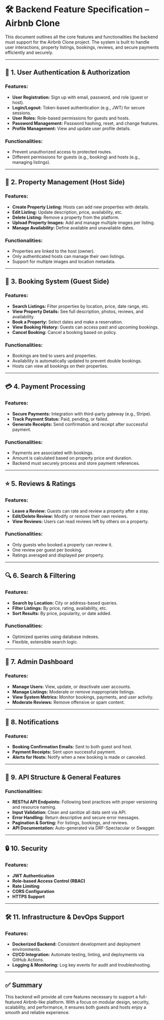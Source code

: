 # 🛠️ Backend Feature Specification – Airbnb Clone

This document outlines all the core features and functionalities the backend must support for the Airbnb Clone project. The system is built to handle user interactions, property listings, bookings, reviews, and secure payments efficiently and securely.

---

## 🔐 1. User Authentication & Authorization

### Features:
- **User Registration:** Sign up with email, password, and role (guest or host).
- **Login/Logout:** Token-based authentication (e.g., JWT) for secure sessions.
- **User Roles:** Role-based permissions for guests and hosts.
- **Password Management:** Password hashing, reset, and change features.
- **Profile Management:** View and update user profile details.

### Functionalities:
- Prevent unauthorized access to protected routes.
- Different permissions for guests (e.g., booking) and hosts (e.g., managing listings).

---

## 🏡 2. Property Management (Host Side)

### Features:
- **Create Property Listing:** Hosts can add new properties with details.
- **Edit Listing:** Update description, price, availability, etc.
- **Delete Listing:** Remove a property from the platform.
- **Upload Property Images:** Add and manage multiple images per listing.
- **Manage Availability:** Define available and unavailable dates.

### Functionalities:
- Properties are linked to the host (owner).
- Only authenticated hosts can manage their own listings.
- Support for multiple images and location metadata.

---

## 📅 3. Booking System (Guest Side)

### Features:
- **Search Listings:** Filter properties by location, price, date range, etc.
- **View Property Details:** See full description, photos, reviews, and availability.
- **Book a Property:** Select dates and make a reservation.
- **View Booking History:** Guests can access past and upcoming bookings.
- **Cancel Booking:** Cancel a booking based on policy.

### Functionalities:
- Bookings are tied to users and properties.
- Availability is automatically updated to prevent double bookings.
- Hosts can view all bookings on their properties.

---

## 💳 4. Payment Processing

### Features:
- **Secure Payments:** Integration with third-party gateway (e.g., Stripe).
- **Track Payment Status:** Paid, pending, or failed.
- **Generate Receipts:** Send confirmation and receipt after successful payment.

### Functionalities:
- Payments are associated with bookings.
- Amount is calculated based on property price and duration.
- Backend must securely process and store payment references.

---

## ⭐ 5. Reviews & Ratings

### Features:
- **Leave a Review:** Guests can rate and review a property after a stay.
- **Edit/Delete Review:** Modify or remove their own reviews.
- **View Reviews:** Users can read reviews left by others on a property.

### Functionalities:
- Only guests who booked a property can review it.
- One review per guest per booking.
- Ratings averaged and displayed per property.

---

## 🔍 6. Search & Filtering

### Features:
- **Search by Location:** City or address-based queries.
- **Filter Listings:** By price, rating, availability, etc.
- **Sort Results:** By price, popularity, or date added.

### Functionalities:
- Optimized queries using database indexes.
- Flexible, extensible search logic.

---

## 🧾 7. Admin Dashboard

### Features:
- **Manage Users:** View, update, or deactivate user accounts.
- **Manage Listings:** Moderate or remove inappropriate listings.
- **View System Metrics:** Monitor bookings, payments, and user activity.
- **Moderate Reviews:** Remove offensive or spam content.

---

## 📨 8. Notifications

### Features:
- **Booking Confirmation Emails:** Sent to both guest and host.
- **Payment Receipts:** Sent upon successful payment.
- **Alerts for Hosts:** Notify when a new booking is made or canceled.

---

## 🧩 9. API Structure & General Features

### Functionalities:
- **RESTful API Endpoints:** Following best practices with proper versioning and resource naming.
- **Input Validation:** Clean and sanitize all data sent via API.
- **Error Handling:** Return descriptive and secure error messages.
- **Pagination & Sorting:** For listings, bookings, and reviews.
- **API Documentation:** Auto-generated via DRF-Spectacular or Swagger.

---

## 🔒 10. Security

### Features:
- **JWT Authentication**
- **Role-based Access Control (RBAC)**
- **Rate Limiting**
- **CORS Configuration**
- **HTTPS Support**

---

## 🛠️ 11. Infrastructure & DevOps Support

### Features:
- **Dockerized Backend:** Consistent development and deployment environments.
- **CI/CD Integration:** Automate testing, linting, and deployments via GitHub Actions.
- **Logging & Monitoring:** Log key events for audit and troubleshooting.

---

## ✅ Summary

This backend will provide all core features necessary to support a full-featured Airbnb-like platform. With a focus on modular design, security, scalability, and performance, it ensures both guests and hosts enjoy a smooth and reliable experience.
